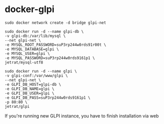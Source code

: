# docker-glpi

```
sudo docker network create -d bridge glpi-net

sudo docker run -d --name glpi-db \
-v glpi-db:/var/lib/mysql \
--net glpi-net \
-e MYSQL_ROOT_PASSWORD=suP3rp244w0rds91r00t \
-e MYSQL_DATABASE=glpi \
-e MYSQL_USER=glpi \
-e MYSQL_PASSWORD=suP3rp244w0rds9161p1 \
jetrat/mysql-utf8

sudo docker run -d --name glpi \
-v glpi-conf:/var/www/glpi \
--net glpi-net \
-e GLPI_DB_HOST=glpi-db \
-e GLPI_DB_NAME=glpi \
-e GLPI_DB_USER=glpi \
-e GLPI_DB_PASS=suP3rp244w0rds9161p1 \
-p 80:80 \
jetrat/glpi
```


If you're running new GLPI instance, you have to finish installation via web
